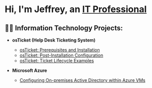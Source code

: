 <h1>Hi, I'm Jeffrey, an <a href="https://www.linkedin.com/in/jeffrey-cummings-6a11b6275/">IT Professional</a></h1>

<h2>👨‍💻 Information Technology Projects:</h2>

- <b>osTicket (Help Desk Ticketing System)</b>
  - [osTicket: Prerequisites and Installation](https://github.com/JeffreyCummings96/osticket-prereqs)
  - [osTicket: Post-Installation Configuration](https://github.com/JeffreyCummings96/post-install-config)
  - [osTicket: Ticket Lifecycle Examples](https://github.com/JeffreyCummings96/ticket-lifecycle)

- <b>Microsoft Azure</b>
  - [Configuring On-premises Active Directory within Azure VMs](https://github.com/joshmadakorcc/configure-ad)
